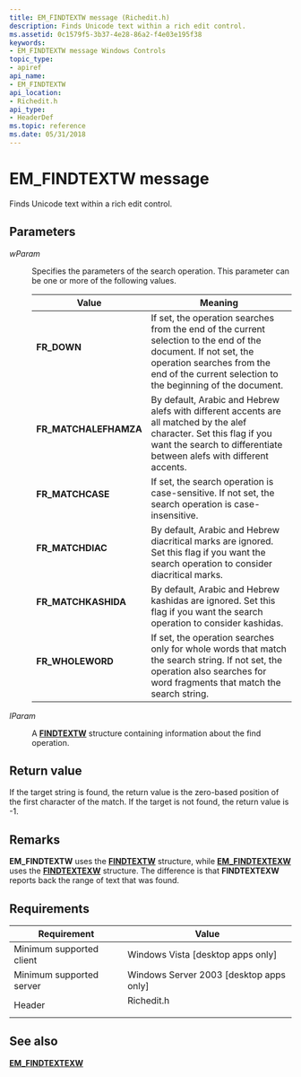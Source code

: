 ```yaml
---
title: EM_FINDTEXTW message (Richedit.h)
description: Finds Unicode text within a rich edit control.
ms.assetid: 0c1579f5-3b37-4e28-86a2-f4e03e195f38
keywords:
- EM_FINDTEXTW message Windows Controls
topic_type:
- apiref
api_name:
- EM_FINDTEXTW
api_location:
- Richedit.h
api_type:
- HeaderDef
ms.topic: reference
ms.date: 05/31/2018
---
```


# EM\_FINDTEXTW message

Finds Unicode text within a rich edit control.

## Parameters

<dl> <dt>

*wParam* 
</dt> <dd>

Specifies the parameters of the search operation. This parameter can be one or more of the following values.



| Value                                                                                                                                                                     | Meaning                                                                                                                                                                                                                |
|---------------------------------------------------------------------------------------------------------------------------------------------------------------------------|------------------------------------------------------------------------------------------------------------------------------------------------------------------------------------------------------------------------|
| <span id="FR_DOWN"></span><span id="fr_down"></span><dl> <dt>**FR\_DOWN**</dt> </dl>                               | If set, the operation searches from the end of the current selection to the end of the document. If not set, the operation searches from the end of the current selection to the beginning of the document.<br/> |
| <span id="FR_MATCHALEFHAMZA"></span><span id="fr_matchalefhamza"></span><dl> <dt>**FR\_MATCHALEFHAMZA**</dt> </dl> | By default, Arabic and Hebrew alefs with different accents are all matched by the alef character. Set this flag if you want the search to differentiate between alefs with different accents.<br/>               |
| <span id="FR_MATCHCASE"></span><span id="fr_matchcase"></span><dl> <dt>**FR\_MATCHCASE**</dt> </dl>                | If set, the search operation is case-sensitive. If not set, the search operation is case-insensitive.<br/>                                                                                                       |
| <span id="FR_MATCHDIAC"></span><span id="fr_matchdiac"></span><dl> <dt>**FR\_MATCHDIAC**</dt> </dl>                | By default, Arabic and Hebrew diacritical marks are ignored. Set this flag if you want the search operation to consider diacritical marks.<br/>                                                                  |
| <span id="FR_MATCHKASHIDA"></span><span id="fr_matchkashida"></span><dl> <dt>**FR\_MATCHKASHIDA**</dt> </dl>       | By default, Arabic and Hebrew kashidas are ignored. Set this flag if you want the search operation to consider kashidas.<br/>                                                                                    |
| <span id="FR_WHOLEWORD"></span><span id="fr_wholeword"></span><dl> <dt>**FR\_WHOLEWORD**</dt> </dl>                | If set, the operation searches only for whole words that match the search string. If not set, the operation also searches for word fragments that match the search string.<br/>                                  |



 

</dd> <dt>

*lParam* 
</dt> <dd>

A [**FINDTEXTW**](/windows/win32/api/richedit/ns-richedit-findtexta) structure containing information about the find operation.

</dd> </dl>

## Return value

If the target string is found, the return value is the zero-based position of the first character of the match. If the target is not found, the return value is -1.

## Remarks

**EM\_FINDTEXTW** uses the [**FINDTEXTW**](/windows/win32/api/richedit/ns-richedit-findtexta) structure, while [**EM\_FINDTEXTEXW**](em-findtextexw.md) uses the [**FINDTEXTEXW**](/windows/desktop/api/Richedit/ns-richedit-findtextexa) structure. The difference is that **FINDTEXTEXW** reports back the range of text that was found.

## Requirements



| Requirement | Value |
|-------------------------------------|---------------------------------------------------------------------------------------|
| Minimum supported client<br/> | Windows Vista \[desktop apps only\]<br/>                                        |
| Minimum supported server<br/> | Windows Server 2003 \[desktop apps only\]<br/>                                  |
| Header<br/>                   | <dl> <dt>Richedit.h</dt> </dl> |



## See also

<dl> <dt>

[**EM\_FINDTEXTEXW**](em-findtextexw.md)
</dt> </dl>

 

 





